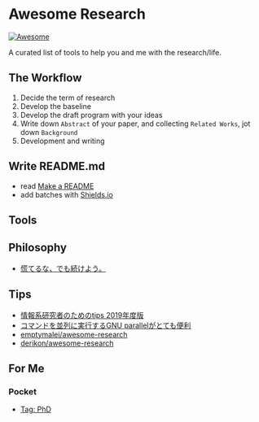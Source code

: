 # Awesome Research

[![Awesome](https://cdn.rawgit.com/sindresorhus/awesome/d7305f38d29fed78fa85652e3a63e154dd8e8829/media/badge.svg)](https://github.com/sindresorhus/awesome)

A curated list of tools to help you and me with the research/life.

## The Workflow

1. Decide the term of research
2. Develop the baseline
3. Develop the draft program with your ideas
4. Write down `Abstract` of your paper, and collecting `Related Works`, jot down `Background`
5. Development and writing

## Write README.md

- read [Make a README](https://www.makeareadme.com/)
- add batches with [Shields.io](https://shields.io/)

## Tools

## Philosophy

- [慌てるな、でも続けよう。](https://togetter.com/li/1470180)

## Tips
- [情報系研究者のためのtips 2019年度版](https://qiita.com/guicho271828/items/3664aec81f6cc7e8f179)
- [コマンドを並列に実行するGNU parallelがとても便利](http://bicycle1885.hatenablog.com/entry/2014/08/10/143612)
- [emptymalei/awesome-research](https://github.com/emptymalei/awesome-research/blob/master/README.md)
- [derikon/awesome-research](https://github.com/derikon/awesome-research/blob/master/readme.md)

## For Me

### Pocket

- [Tag: PhD](https://app.getpocket.com/tags/phd/all)
